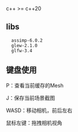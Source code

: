 c++ >= c++20
## libs
```
  assimp-6.0.2
  glew-2.1.0
  glfw-3.4
```

## 键盘使用
P：查看当前缓存的Mesh

J：保存当前场景截图

WASD：移动相机，前后左右

鼠标左键：拖拽相机视角